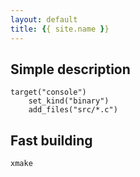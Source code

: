 ```yaml
---
layout: default
title: {{ site.name }}
---
```


## Simple description

    target("console")
        set_kind("binary")
        add_files("src/*.c") 

## Fast building 

    xmake

